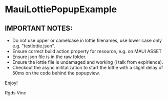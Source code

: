 # MauiLottiePopupExample

## IMPORTANT NOTES:

- Do not use upper or camelcase in lottie filenames, use lower case only e.g. "testlottie.json".
- Ensure correct build action property for resource, e.g. on MAUI ASSET
- Ensure json file is in the raw folder.
- Ensure the lottie file is undamaged and working (i talk from expirience).
- Checkout the async inititalization to start the lottie with a slight delay of 50ms on the code behind the popupview.

Enjoy!

Rgds Vinc
